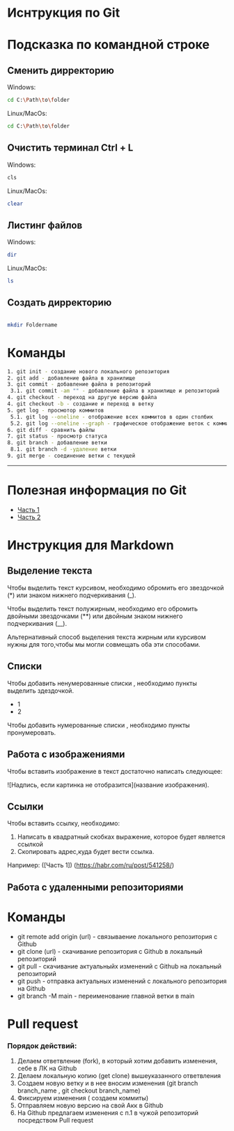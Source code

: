 # Иснтрукция по Git

# Подсказка по командной строке

## Сменить дирректорию
Windows:
```sh
cd C:\Path\to\folder
```
Linux/MacOs:
```sh
cd C:\Path\to\folder
```
## Очистить терминал Ctrl + L
Windows:
```sh
cls 
```

Linux/MacOs:
```sh
clear
```

## Листинг файлов
Windows:
```sh
dir 
```

Linux/MacOs:
```sh
ls
``` 

## Создать дирректорию

```sh

mkdir Foldername
```

# Команды 

```sh
1. git init - создание нового локального репозитория
2. git add - добавление файла в хранилище
3. git commit - добавление файла в репозиторий
 3.1. git commit -am "" - добавление файла в хранилище и репозиторий
4. git checkout - переход на другую версию файла 
4. git checkout -b - создание и переход в ветку
5. get log - просмотор коммитов
 5.1. git log --oneline - отображение всех коммитов в один столбик
 5.2. git log --oneline --graph - графическое отображение веток с коммитами
6. git diff - сравнить файлы
7. git status - просмотр статуса 
8. git branch - добавление ветки 
 8.1. git branch -d -удаление ветки
9. git merge - соединение ветки с текущей

```
***
# Полезная информация по Git

* [Часть 1](https://habr.com/ru/post/541258/)
* [Часть 2](https://habr.com/ru/post/542616/)

# Инструкция для Markdown

## Выделение текста

Чтобы выделить текст курсивом, необходимо обромить его звездочкой (*) или знаком нижнего подчеркивания (_). 

Чтобы выделить текст полужирным, необходимо его обромить двойными звездочками (**) или двойным знаком нижнего подчеркивания (__). 

Альтернативный способ выделения текста жирным или курсивом нужны для того,чтобы мы могли совмещать оба эти способами.

## Списки

Чтобы добавить ненумерованные списки , необходимо пункты выделить здездочкой.
* 1
* 2

Чтобы добавить нумерованные списки , необходимо пункты пронумеровать.

## Работа с изображениями

Чтобы вставить изображение в текст достаточно написать следующее:

![Надпись, если картинка не отобразится](название изображения).

## Ссылки 

Чтобы вставить ссылку, необходимо:
1. Написать в квадратный скобках выражение, которое будет является ссылкой
2. Скопировать адрес,куда будет вести ссылка.

Например: 
([Часть 1]) (https://habr.com/ru/post/541258/)

## Работа с удаленными репозиториями

# Команды 

* git remote add origin (url) - связываение локального репозитория с Github
* git clone (url) - скачивание репозитория с Github в локальный репозиторий
* git pull - скачивание актуальныйх изменений с Github на локальный репозиторий 
* git push - отправка актуальных изменений с локального репозитория на Github
* git branch -M main - переименование главной ветки в main

# Pull request

### Порядок действий:

1. Делаем ответвление (fork), в который хотим добавить изменения, себе в ЛК на Github
2. Делаем локальную копию (get clone) вышеуказанного ответвления 
3. Создаем новую ветку и в нее вносим изменения (git branch branch_name , git checkout branch_name)
4. Фиксируем изменения ( создаем коммиты)
5. Отправляем новую версию на свой Акк в Github
6. На Github предлагаем изменения с п.1 в чужой репозиторий посредством Pull request 